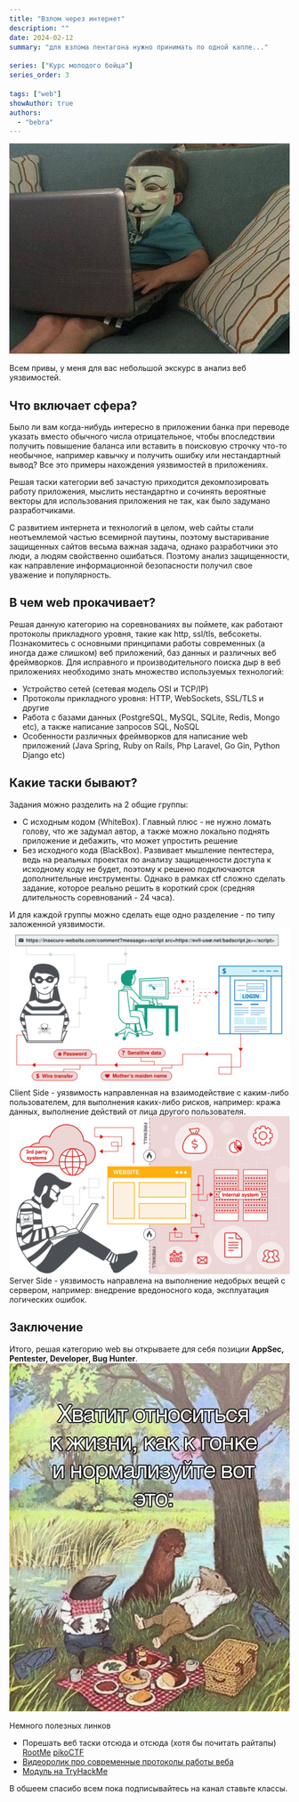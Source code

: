 ```yaml
---
title: "Взлом через интернет"
description: ""
date: 2024-02-12
summary: "для взлома пентагона нужно принимать по одной капле..."

series: ["Курс молодого бойца"]
series_order: 3

tags: ["web"]
showAuthor: true
authors:
  - "bebra"
---
```


![web pentester](welcome.jpg)

Всем привы, у меня для вас небольшой экскурс в анализ веб уязвимостей.

## Что включает сфера?
Было ли вам когда-нибудь интересно в приложении банка при переводе указать вместо обычного числа отрицательное, чтобы впоследствии получить повышение баланса или вставить в поисковую строчку что-то необычное, например кавычку и получить ошибку или нестандартный вывод? Все это примеры нахождения уязвимостей в приложениях.

Решая таски категории веб зачастую приходится декомпозировать работу приложения, мыслить нестандартно и сочинять вероятные векторы для использования приложения не так, как было задумано разработчиками. 

С развитием интернета и технологий в целом, web сайты стали неотъемлемой частью всемирной паутины, поэтому выстаривание защищенных сайтов весьма важная задача, однако разработчики это люди, а людям свойственно ошибаться. Поэтому анализ защищенности, как направление информационной безопасности получил свое уважение и популярность.


## В чем web прокачивает?
Решая данную категорию на соревнованиях вы поймете, как работают протоколы прикладного уровня, такие как http, ssl/tls, вебсокеты. Познакомитесь с основными принципами работы современных (а иногда даже слишком) веб приложений, баз данных и различных веб фреймворков. 
Для исправного и производительного поиска дыр в веб приложениях необходимо знать множество используемых технологий:
  - Устройство сетей (сетевая модель OSI и TCP/IP)
  - Протоколы прикладного уровня: HTTP, WebSockets, SSL/TLS и другие
  - Работа с базами данных (PostgreSQL, MySQL, SQLite, Redis, Mongo etc), а также написание запросов SQL, NoSQL
  - Особенности различных фреймворков для написание web приложений (Java Spring, Ruby on Rails, Php Laravel, Go Gin, Python Django etc) 

## Какие таски бывают?
Задания можно разделить на 2 общие группы:
 - С исходным кодом (WhiteBox). Главный плюс - не нужно ломать голову, что же задумал автор, а также можно локально поднять приложение и дебажить, что может упростить решение
 - Без исходного кода (BlackBox). Развивает мышление пентестера, ведь на реальных проектах по анализу защищенности доступа к исходному коду не будет, поэтому к решеню подключаются дополнительные инструменты. Однако в рамках ctf сложно сделать задание, которое реально решить в короткий срок (средняя длительность соревнований - 24 часа).

И для каждой группы можно сделать еще одно разделение - по типу заложенной уязвимости.
![client side](client.png)
Client Side - уязвимость направленная на взаимодействие с каким-либо пользователем, для выполнения каких-либо рисков, например: кража данных, выполнение действий от лица другого пользователя.
![server side](server.png)
Server Side - уязвимость направлена на выполнение недобрых вещей с сервером, например: внедрение вредоносного кода, эксплуатация логических ошибок.


## Заключение
Итого, решая категорию web вы открываете для себя позиции **AppSec, Pentester, Developer, Bug Hunter**.
![Наставление](mudrost.jpg)

Немного полезных линков
* Порешать веб таски отсюда и отсюда (хотя бы почитать райтапы) [RootMe](https://www.root-me.org/) [pikoCTF](https://picoctf.org/)
* [Видеоролик про современные протоколы работы веба](https://www.youtube.com/watch?v=XaTwnKLQi4A)
* [Модуль на TryHackMe](https://tryhackme.com/module/intro-to-web-hacking)

В обшеем спасибо всем пока подписывайтесь на канал ставьте классы.
